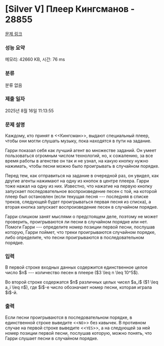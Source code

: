 # [Silver V] Плеер Кингсманов - 28855 

[문제 링크](https://www.acmicpc.net/problem/28855) 

### 성능 요약

메모리: 42660 KB, 시간: 76 ms

### 분류

분류 없음

### 제출 일자

2025년 8월 16일 11:13:55

### 문제 설명

<p>Каждому, кто принят в <<Кингсман>>, выдают специальный плеер, чтобы они могли слушать музыку, пока находятся в пути на задание. </p>

<p>Гарри показал себя как лучший агент во множестве заданий. Он умеет пользоваться огромным числом технологий, но, к сожалению, за все время работы в агенстве он так и не узнал, на какую кнопку нужно нажимать, чтобы песни можно было проигрывать в случайном порядке. </p>

<p>Перед тем, как отправиться на задание в очередной раз, он увидел, как другие агенты нажимают на одну из кнопок в центре плеера. Гарри тоже нажал на одну из них. Известно, что нажатие на первую кнопку запускает последовательное воспроизведение песен с той, на которой плеер был остановлен (если текущая песня --- последняя в списке треков, следующей будет проигрываться первая песня из списка), а вторая кнопка запускает воспроизведение песен в случайном порядке.</p>

<p>Гарри слишком занят мыслями о предстоящем деле, поэтому не может проверить, проигрываются ли песни в случайном порядке или нет. Помоги Гарри --- определите номер позиции первой песни, послушав которую, Гарри поймет, что треки проигрываются случайном порядке, либо определите, что песни проигрываются в последовательном порядке.</p>

### 입력 

 <p>В первой строке входных данных содержится единственное целое число  $n$ --- количество песен в плеере ($3 \leq n \leq 10^5$).</p>

<p>Во второй строке содержатся $n$ различных целых чисел $a_i$ ($1 \leq a_i \leq n$), где $i$-е число обозначает номер песни, которая играла $i$-й. </p>

### 출력 

 <p>Если песни проигрываются в последовательном порядке, в единственной строке выведите <<<code>NO</code>>> без кавычек. В противном случае на первой строке выведите <<<code>YES</code>>>, а на следующей за ней номер позиции первой песни, послушав которую, можно понять, что Гарри слушает песни в случайном порядке.</p>

